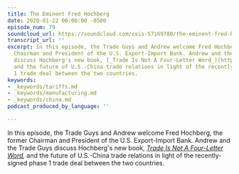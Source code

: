 ```yaml
---
title: The Eminent Fred Hochberg
date: 2020-01-22 00:00:00 -0500
episode_num: 79
soundcloud_url: https://soundcloud.com/csis-57169780/the-eminent-fred-hochberg
transcript_url: ''
excerpt: In this episode, the Trade Guys and Andrew welcome Fred Hochberg, the former
  Chairman and President of the U.S. Export-Import Bank. Andrew and the Trade Guys
  discuss Hochberg's new book, [_Trade Is Not A Four-Letter Word_](https://www.simonandschuster.com/books/Trade-Is-Not-a-Four-Letter-Word/Fred-P-Hochberg/9781982127367)_,_
  and the future of U.S.-China trade relations in light of the recently-signed phase
  1 trade deal between the two countries.
keywords:
- _keywords/tariffs.md
- _keywords/manufacturing.md
- _keywords/china.md
podcast_produced_by_language: ''

---
```

In this episode, the Trade Guys and Andrew welcome Fred Hochberg, the former Chairman and President of the U.S. Export-Import Bank. Andrew and the Trade Guys discuss Hochberg's new book, [_Trade Is Not A Four-Letter Word_](https://www.simonandschuster.com/books/Trade-Is-Not-a-Four-Letter-Word/Fred-P-Hochberg/9781982127367)_,_ and the future of U.S.-China trade relations in light of the recently-signed phase 1 trade deal between the two countries.
